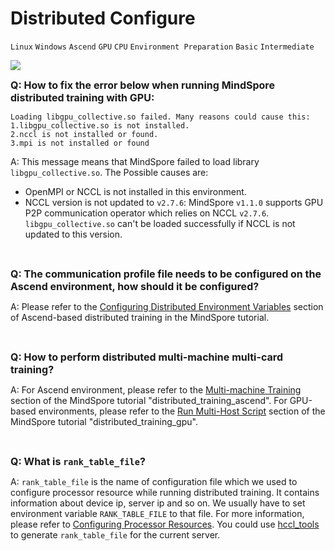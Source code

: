 ﻿# Distributed Configure

`Linux` `Windows` `Ascend` `GPU` `CPU` `Environment Preparation` `Basic` `Intermediate`

<a href="https://gitee.com/mindspore/docs/blob/r1.3/docs/mindspore/faq/source_en/distributed_configure.md" target="_blank"><img src="https://gitee.com/mindspore/docs/raw/r1.3/resource/_static/logo_source.png"></a>

<font size=3>**Q: How to fix the error below when running MindSpore distributed training with GPU:**</font>

```text
Loading libgpu_collective.so failed. Many reasons could cause this:
1.libgpu_collective.so is not installed.
2.nccl is not installed or found.
3.mpi is not installed or found
```

A: This message means that MindSpore failed to load library `libgpu_collective.so`. The Possible causes are:

- OpenMPI or NCCL is not installed in this environment.
- NCCL version is not updated to `v2.7.6`: MindSpore `v1.1.0` supports GPU P2P communication operator which relies on NCCL `v2.7.6`. `libgpu_collective.so` can't be loaded successfully if NCCL is not updated to this version.

<br/>

<font size=3>**Q: The communication profile file needs to be configured on the Ascend environment, how should it be configured?**</font>

A: Please refer to the [Configuring Distributed Environment Variables](https://www.mindspore.cn/docs/programming_guide/en/r1.3/distributed_training_ascend.html#configuring-distributed-environment-variables) section of Ascend-based distributed training in the MindSpore tutorial.

<br/>

<font size=3>**Q: How to perform distributed multi-machine multi-card training?**</font>

A: For Ascend environment, please refer to the [Multi-machine Training](https://www.mindspore.cn/docs/programming_guide/en/r1.3/distributed_training_ascend.html#multi-machine-training) section of the MindSpore tutorial "distributed_training_ascend".
For GPU-based environments, please refer to the [Run Multi-Host Script](https://www.mindspore.cn/docs/programming_guide/en/r1.3/distributed_training_gpu.html#running-the-multi-host-script) section of the MindSpore tutorial "distributed_training_gpu".

<br/>

<font size=3>**Q: What is `rank_table_file`?**</font>

A: `rank_table_file` is the name of configuration file which we used to configure processor resource while running distributed training. It contains information about device ip, server ip and so on. We usually have to set environment variable `RANK_TABLE_FILE` to that file. For more information, please refer to [Configuring Processor Resources](https://support.huaweicloud.com/intl/en-us/ug-tf-training-tensorflow/atlasmprtg_13_0042.html). You could use [hccl_tools](https://gitee.com/mindspore/mindspore/tree/master/model_zoo/utils/hccl_tools) to generate `rank_table_file` for the current server.
